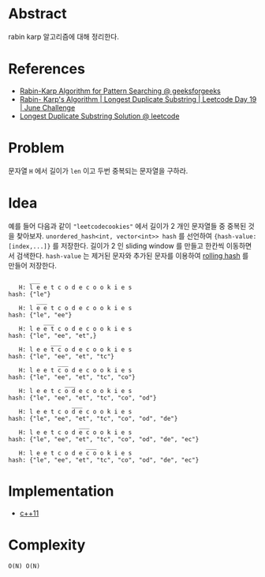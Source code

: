 # Abstract

rabin karp 알고리즘에 대해 정리한다.

# References

* [Rabin-Karp Algorithm for Pattern Searching @ geeksforgeeks](https://www.geeksforgeeks.org/rabin-karp-algorithm-for-pattern-searching/)
* [Rabin- Karp's Algorithm | Longest Duplicate Substring | Leetcode Day 19 | June Challenge](https://www.youtube.com/watch?v=lZwXyVzuyhk)
* [Longest Duplicate Substring Solution @ leetcode](https://leetcode.com/problems/longest-duplicate-substring/solution/)

# Problem

문자열 `H` 에서 길이가 `len` 이고 두번 중복되는 문자열을 구하라.

# Idea

예를 들어 다음과 같이 `"leetcodecookies"` 에서 길이가 2 개인 문자열들 중 중복된 것을 찾아보자.
`unordered_hash<int, vector<int>> hash` 를 선언하여 `{hash-value: [index,...]}` 를 저장한다.
길이가 2 인 sliding window 를 만들고 한칸씩 이동하면서 검색한다. `hash-value` 는 제거된 문자와 추가된 문자를 이용하여
[rolling hash](/fundamentals/hash/rollinghash/README.md) 를 만들어 저장한다.

```
      ___
   H: l e e t c o d e c o o k i e s      
hash: {"le"}
        ___
   H: l e e t c o d e c o o k i e s
hash: {"le", "ee"}
          ___
   H: l e e t c o d e c o o k i e s
hash: {"le", "ee", "et",}
            ___
   H: l e e t c o d e c o o k i e s
hash: {"le", "ee", "et", "tc"}
              ___
   H: l e e t c o d e c o o k i e s
hash: {"le", "ee", "et", "tc", "co"}
                ___
   H: l e e t c o d e c o o k i e s
hash: {"le", "ee", "et", "tc", "co", "od"}
                  ___
   H: l e e t c o d e c o o k i e s
hash: {"le", "ee", "et", "tc", "co", "od", "de"}
                    ___
   H: l e e t c o d e c o o k i e s
hash: {"le", "ee", "et", "tc", "co", "od", "de", "ec"}
                      ___
   H: l e e t c o d e c o o k i e s
hash: {"le", "ee", "et", "tc", "co", "od", "de", "ec"}
```

# Implementation

* [c++11](a.cpp)

# Complexity

```
O(N) O(N)
```
